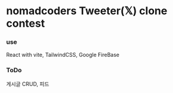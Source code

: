 # nomadcoders Tweeter(𝕏) clone contest

### use

React with vite, TailwindCSS, Google FireBase

### ToDo

게시글 CRUD, 피드
